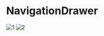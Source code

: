 # NavigationDrawer
![1](https://user-images.githubusercontent.com/77914510/106548976-04e9c280-6536-11eb-89af-2984bff280b6.jpg)
![2](https://user-images.githubusercontent.com/77914510/106548971-02876880-6536-11eb-9d1c-9012a8eb7391.jpg)
